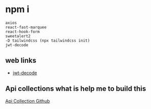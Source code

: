 # npm i 
```
axios 
react-fast-marquee 
react-hook-form 
sweetalert2 
-D tailwindcss (npx tailwindcss init)
jwt-decode
```

## web links
* [jwt-decode](https://www.npmjs.com/package/jwt-decode?activeTab=readme)




## Api collections what is help me to build this
[Api Collection Github](https://github.com/public-apis/public-apis?tab=readme-ov-file#test-data)

